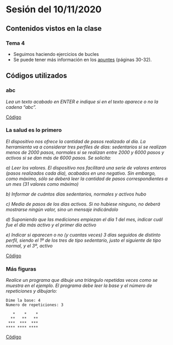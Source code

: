# Sesión del 10/11/2020

## Contenidos vistos en la clase

### Tema 4
* Seguimos haciendo ejercicios de bucles
* Se puede tener más información en los [apuntes](https://eii.cv.uma.es/pluginfile.php/233695/mod_resource/content/4/Tema%204%20-%20Parte%202.pdf) (páginas 30-32).
  
## Códigos utilizados

### abc
*Lea un texto acabado en ENTER e indique si en el texto aparece o no la cadena “abc”.*

[Código](sesion10.11.20/abc.cpp)

### La salud es lo primero
*El dispositivo nos ofrece la cantidad de pasos realizado al día. La herramienta va a considerar tres perfiles de días: sedentarios si se realizan menos de 2000 pasos, normales si se realizan entre 2000 y 6000 pasos y activos si se dan más de 6000 pasos. Se solicita:*

*a) Leer los valores. El dispositivo nos facilitará una serie de valores enteros (pasos realizados cada día), acabados en uno negativo. Sin embargo, como máximo, sólo se deberá leer la cantidad de pasos correspondientes a un  mes (31 valores como máximo)*

*b) Informar de cuántos días sedentarios, normales y activos hubo*

*c) Media de pasos de los días activos. Si no hubiese ninguno, no deberá mostrarse ningún valor, sino un mensaje indicándolo*

*d) Suponiendo que las mediciones empiezan el día 1 del mes, indicar cuál fue el día más activo y el primer día activo*

*e) Indicar si aparecen o no (y cuantas veces) 3 días seguidos de distinto perfil, siendo el 1º de los tres de tipo sedentario, justo el siguiente de tipo normal, y el 3º, activo*

[Cödigo](sesion10.11.20/salud.cpp)


### Más figuras
*Realice un programa que dibuje una triángulo repetidas veces como se muestra en el ejemplo. El programa debe leer la base y el número de repeticiones y dibujarlo:*
```
Dime la base: 4
Numero de repeticiones: 3

   *    *    *
  **   **   **
 ***  ***  ***
**** **** ****
```

[Cödigo](sesion10.11.20/figura.cpp)
